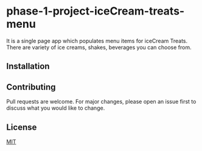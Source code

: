 # phase-1-project-iceCream-treats-menu
It is a single page app which populates menu items for iceCream Treats. There are variety of ice creams, shakes, beverages you can choose from.

## Installation

## Contributing

Pull requests are welcome. For major changes, please open an issue first to discuss what you would like to change.



## License

[MIT](https://choosealicense.com/licenses/mit/)



